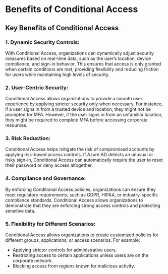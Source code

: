 # Benefits of Conditional Access

## **Key Benefits of Conditional Access**

### **1. Dynamic Security Controls:**

With Conditional Access, organizations can dynamically adjust security measures based on real-time data, such as the user’s location, device compliance, and sign-in behavior. This ensures that access is only granted when certain conditions are met, providing flexibility and reducing friction for users while maintaining high levels of security.

### **2. User-Centric Security:**

Conditional Access allows organizations to provide a smooth user experience by applying stricter security only when necessary. For instance, if a user signs in from a trusted device and location, they might not be prompted for MFA. However, if the user signs in from an unfamiliar location, they might be required to complete MFA before accessing corporate resources.

### **3. Risk Reduction:**

Conditional Access helps mitigate the risk of compromised accounts by applying risk-based access controls. If Azure AD detects an unusual or risky sign-in, Conditional Access can automatically require the user to reset their password or deny access altogether.

### **4. Compliance and Governance:**

By enforcing Conditional Access policies, organizations can ensure they meet regulatory requirements, such as GDPR, HIPAA, or industry-specific compliance standards. Conditional Access allows organizations to demonstrate that they are enforcing strong access controls and protecting sensitive data.

### **5. Flexibility for Different Scenarios:**

Conditional Access allows organizations to create customized policies for different groups, applications, or access scenarios. For example:

* Applying stricter controls for administrative users.
* Restricting access to certain applications unless users are on the corporate network.
* Blocking access from regions known for malicious activity.
